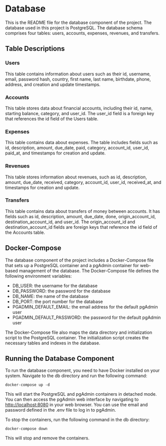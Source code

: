 # Database

This is the README file for the database component of the project. The database used in this project is PostgreSQL. The database schema comprises four tables: users, accounts, expenses, revenues, and transfers.

## Table Descriptions

### Users

This table contains information about users such as their id, username, email, password hash, country, first name, last name, birthdate, phone, address, and creation and update timestamps.

### Accounts

This table stores data about financial accounts, including their id, name, starting balance, category, and user_id. The user_id field is a foreign key that references the id field of the Users table.

### Expenses

This table contains data about expenses. The table includes fields such as id, description, amount, due_date, paid, category, account_id, user_id, paid_at, and timestamps for creation and update.

### Revenues

This table stores information about revenues, such as id, description, amount, due_date, received, category, account_id, user_id, received_at, and timestamps for creation and update.

### Transfers

This table contains data about transfers of money between accounts. It has fields such as id, description, amount, due_date, done, origin_account_id, destination_account_id, and user_id. The origin_account_id and destination_account_id fields are foreign keys that reference the id field of the Accounts table.

## Docker-Compose

The database component of the project includes a Docker-Compose file that sets up a PostgreSQL container and a pgAdmin container for web-based management of the database. The Docker-Compose file defines the following environment variables:

- DB_USER: the username for the database
- DB_PASSWORD: the password for the database
- DB_NAME: the name of the database
- DB_PORT: the port number for the database
- PGADMIN_DEFAULT_EMAIL: the email address for the default pgAdmin user
- PGADMIN_DEFAULT_PASSWORD: the password for the default pgAdmin user

The Docker-Compose file also maps the data directory and initialization script to the PostgreSQL container. The initialization script creates the necessary tables and indexes in the database.

## Running the Database Component

To run the database component, you need to have Docker installed on your system. Navigate to the db directory and run the following command:

```terminal
docker-compose up -d
```

This will start the PostgreSQL and pgAdmin containers in detached mode. You can then access the pgAdmin web interface by navigating to <http://localhost:8080> in your web browser. You can use the email and password defined in the .env file to log in to pgAdmin.

To stop the containers, run the following command in the db directory:

```terminal
docker-compose down
```

This will stop and remove the containers.
